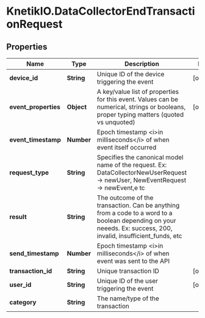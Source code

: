 # KnetikIO.DataCollectorEndTransactionRequest

## Properties
Name | Type | Description | Notes
------------ | ------------- | ------------- | -------------
**device_id** | **String** | Unique ID of the device triggering the event | [optional] 
**event_properties** | **Object** | A key/value list of properties for this event. Values can be numerical, strings or booleans, proper typing matters (quoted vs unquoted) | [optional] 
**event_timestamp** | **Number** | Epoch timestamp &lt;i&gt;in milliseconds&lt;/i&gt; of when event itself occurred | 
**request_type** | **String** | Specifies the canonical model name of the request. Ex: DataCollectorNewUserRequest -&gt; newUser, NewEventRequest -&gt; newEvent,e tc | 
**result** | **String** | The outcome of the transaction. Can be anything from a code to a word to a boolean depending on your neeeds. Ex: success, 200, invalid, insufficient_funds, etc | 
**send_timestamp** | **Number** | Epoch timestamp &lt;i&gt;in milliseconds&lt;/i&gt; of when event was sent to the API | 
**transaction_id** | **String** | Unique transaction ID | [optional] 
**user_id** | **String** | Unique ID of the user triggering the event | [optional] 
**category** | **String** | The name/type of the transaction | 


